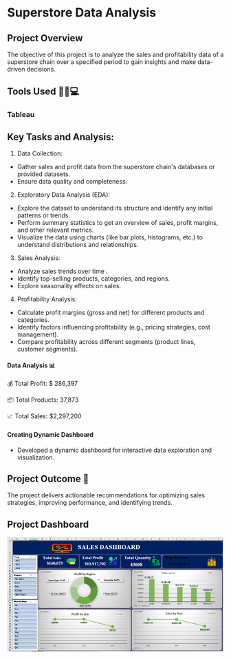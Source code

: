 # Superstore Data Analysis

## Project Overview

The objective of this project is to analyze the sales and profitability data of a superstore chain over a specified period to gain insights and make data-driven decisions.


## Tools Used 🧑‍💻💻

### Tableau

## Key Tasks and Analysis:
  1. Data Collection:
   - Gather sales and profit data from the superstore chain's    databases or provided datasets.
   - Ensure data quality and completeness.

  2. Exploratory Data Analysis (EDA):
   - Explore the dataset to understand its structure and identify any initial patterns or trends.
   - Perform summary statistics to get an overview of sales, profit margins, and other relevant metrics.
   - Visualize the data using charts (like bar plots, histograms, etc.) to understand distributions and relationships.

  3. Sales Analysis:
   - Analyze sales trends over time .
   - Identify top-selling products, categories, and regions.
   - Explore seasonality effects on sales.

  4. Profitability Analysis:
   - Calculate profit margins (gross and net) for different products and categories.
   - Identify factors influencing profitability (e.g., pricing strategies, cost management).
   - Compare profitability across different segments (product lines, customer segments).


#### Data Analysis 📊

💰 Total Profit: $ 286,397

📦 Total Products:  37,873

📈 Total Sales:  $2,297,200 


#### Creating Dynamic Dashboard 
   - Developed a dynamic dashboard for interactive data exploration and visualization.


## Project Outcome 🎯

The project delivers actionable recommendations for optimizing sales strategies, improving performance, and identifying trends.


## Project Dashboard

![Sales Data Analysis Dashboard](https://github.com/esraamorsy131/Sales-Analysis-by-Excel/blob/main/sales%20dashboard.PNG)


